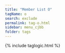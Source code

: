 ```yaml
---
title: "Member List O"
tagName: o
search: exclude
permalink: tag-o.html
sidebar: menu_cjbb
folder: tags
---
```

{% include taglogic.html %}